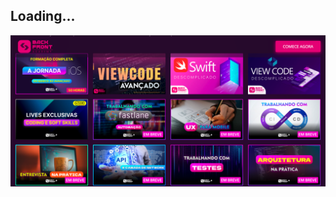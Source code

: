 ## Loading...
![Loanding](https://github.com/LeonardoCCipriano/courses/blob/main/backfront/img/Paginabfplus.png)
